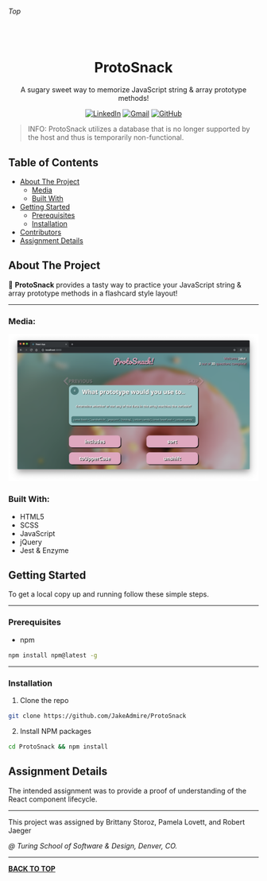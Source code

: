 ###### Top

<br />
<p align="center">
  <h1 align="center">ProtoSnack</h1>
  <p align="center">
    A sugary sweet way to memorize JavaScript string & array prototype methods!
  </p>
</p>
<div align="center">

[![LinkedIn][linkedin-shield]][linkedin-url] [![Gmail][gmail-shield]][gmail-url] [![GitHub][github-shield]][github-url]
</div>


> INFO: ProtoSnack utilizes a database that is no longer supported by the host and thus is temporarily non-functional.

## Table of Contents

- [About The Project](#About-The-Project)
  - [Media](#Media)
  - [Built With](#Built-With)
- [Getting Started](#Getting-Started)
  - [Prerequisites](#Prerequisites)
  - [Installation](#Installation)
- [Contributors](#Contributors)
- [Assignment Details](#Assignment-Details)

## About The Project
  
:cake: **ProtoSnack** provides a tasty way to practice your JavaScript string & array prototype methods in a flashcard style layout!

---

### Media:

![full page screenshot](https://github.com/JakeAdmire/JA--Memoize/blob/master/src/screenshots/screenshot2.png?raw=true)

### Built With:
- HTML5
- SCSS 
- JavaScript
- jQuery
- Jest & Enzyme

## Getting Started

To get a local copy up and running follow these simple steps.

---

### Prerequisites

* npm
```sh
npm install npm@latest -g
```

---

### Installation

1. Clone the repo
```sh
git clone https://github.com/JakeAdmire/ProtoSnack
```
2. Install NPM packages
```sh
cd ProtoSnack && npm install
```

## Assignment Details

The intended assignment was to provide a proof of understanding of the React component lifecycle. 

---

This project was assigned by Brittany Storoz, Pamela Lovett, and Robert Jaeger

_@ Turing School of Software & Design, Denver, CO._

---

**[BACK TO TOP](#top)**

<!-- URL References  -->
[linkedin-shield]: https://img.shields.io/badge/-LinkedIn-0077b5.svg?style=for-the-badge&logo=linkedin
[linkedin-url]: https://linkedin.com/in/jakeadmire

[gmail-shield]: https://img.shields.io/badge/-Email-red.svg?style=for-the-badge&logo=gmail&logoColor=white
[gmail-url]: https://mailto:jakeadmire1@gmail.com

[github-shield]: https://img.shields.io/badge/dynamic/json?label=Follow&query=length&url=https://api.github.com/users/jakeadmire/followers&style=for-the-badge&logo=github
[github-url]: https://mailto:jakeadmire1@gmail.com

